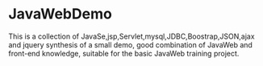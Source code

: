 # JavaWebDemo
This is a collection of JavaSe,jsp,Servlet,mysql,JDBC,Boostrap,JSON,ajax and jquery synthesis of a small demo, good combination of JavaWeb and front-end knowledge, suitable for the basic JavaWeb training project.
